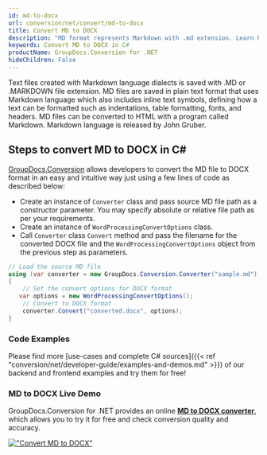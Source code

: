 ```yaml
---
id: md-to-docx
url: conversion/net/convert/md-to-docx
title: Convert MD to DOCX
description: "MD format represents Markdown with .md extension. Learn how to convert MD to DOCX file programmatically in C# language using GroupDocs.Conversion for .NET library."
keywords: Convert MD to DOCX in C#
productName: GroupDocs.Conversion for .NET
hideChildren: False
---
```


Text files created with Markdown language dialects is saved with .MD or .MARKDOWN file extension. MD files are saved in plain text format that uses Markdown language which also includes inline text symbols, defining how a text can be formatted such as indentations, table formatting, fonts, and headers.  MD files can be converted to HTML with a program called Markdown. Markdown language is released by John Gruber.

## Steps to convert MD to DOCX in C#

[GroupDocs.Conversion](https://products.groupdocs.com/conversion/net) allows developers to convert the MD file to DOCX format in an easy and intuitive way just using a few lines of code as described below:

* Create an instance of `Converter` class and pass source MD file path as a constructor parameter. You may specify absolute or relative file path as per your requirements. 
* Create an instance of `WordProcessingConvertOptions` class.
* Call `Converter` class `Convert` method and pass the filename for the converted DOCX file and the `WordProcessingConvertOptions` object from the previous step as parameters.

```csharp
// Load the source MD file
using (var converter = new GroupDocs.Conversion.Converter("sample.md"))
{
    // Set the convert options for DOCX format
   var options = new WordProcessingConvertOptions();
    // Convert to DOCX format
    converter.Convert("converted.docx", options);
}
```

### Code Examples

Please find more [use-cases and complete C# sources]({{< ref "conversion/net/developer-guide/examples-and-demos.md" >}}) of our backend and frontend examples and try them for free!

### MD to DOCX Live Demo

GroupDocs.Conversion for .NET provides an online [**MD to DOCX converter**](https://products.groupdocs.app/conversion/md-to-docx), which allows you to try it for free and check conversion quality and accuracy.

[!["Convert MD to DOCX"](conversion/net/images/convert-to-docx/convert-md-to-docx.png)](https://products.groupdocs.app/conversion/md-to-docx)